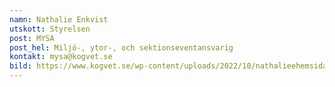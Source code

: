```yaml
---
namn: Nathalie Enkvist
utskott: Styrelsen
post: MYSA
post_hel: Miljö-, ytor-, och sektionseventansvarig
kontakt: mysa@kogvet.se
bild: https://www.kogvet.se/wp-content/uploads/2022/10/nathalieehemsida.png
---
```

